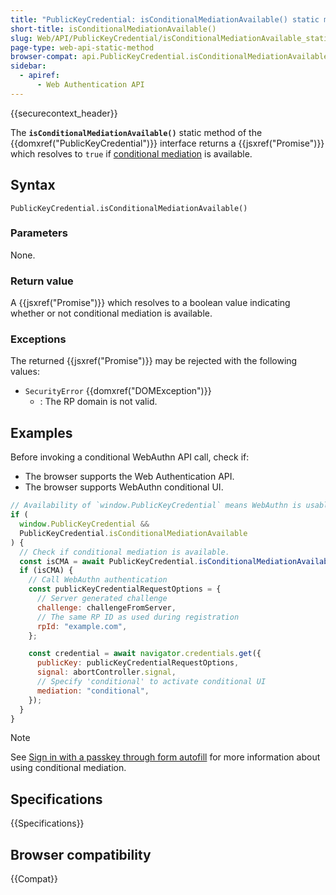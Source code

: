 ```yaml
---
title: "PublicKeyCredential: isConditionalMediationAvailable() static method"
short-title: isConditionalMediationAvailable()
slug: Web/API/PublicKeyCredential/isConditionalMediationAvailable_static
page-type: web-api-static-method
browser-compat: api.PublicKeyCredential.isConditionalMediationAvailable_static
sidebar:
  - apiref:
      - Web Authentication API
---
```


{{securecontext_header}}

The **`isConditionalMediationAvailable()`** static method of the {{domxref("PublicKeyCredential")}} interface returns a {{jsxref("Promise")}} which resolves to `true` if [conditional mediation](/en-US/docs/Web/API/Web_Authentication_API#discoverable_credentials_and_conditional_mediation) is available.

## Syntax

```js-nolint
PublicKeyCredential.isConditionalMediationAvailable()
```

### Parameters

None.

### Return value

A {{jsxref("Promise")}} which resolves to a boolean value indicating whether or not conditional mediation is available.

### Exceptions

The returned {{jsxref("Promise")}} may be rejected with the following values:

- `SecurityError` {{domxref("DOMException")}}
  - : The RP domain is not valid.

## Examples

Before invoking a conditional WebAuthn API call, check if:

- The browser supports the Web Authentication API.
- The browser supports WebAuthn conditional UI.

```js
// Availability of `window.PublicKeyCredential` means WebAuthn is usable.
if (
  window.PublicKeyCredential &&
  PublicKeyCredential.isConditionalMediationAvailable
) {
  // Check if conditional mediation is available.
  const isCMA = await PublicKeyCredential.isConditionalMediationAvailable();
  if (isCMA) {
    // Call WebAuthn authentication
    const publicKeyCredentialRequestOptions = {
      // Server generated challenge
      challenge: challengeFromServer,
      // The same RP ID as used during registration
      rpId: "example.com",
    };

    const credential = await navigator.credentials.get({
      publicKey: publicKeyCredentialRequestOptions,
      signal: abortController.signal,
      // Specify 'conditional' to activate conditional UI
      mediation: "conditional",
    });
  }
}
```

> [!NOTE]
> See [Sign in with a passkey through form autofill](https://web.dev/articles/passkey-form-autofill) for more information about using conditional mediation.

## Specifications

{{Specifications}}

## Browser compatibility

{{Compat}}
